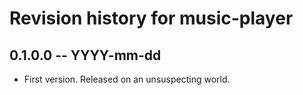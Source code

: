 # Revision history for music-player

## 0.1.0.0 -- YYYY-mm-dd

* First version. Released on an unsuspecting world.
